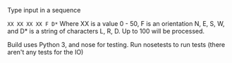 Type input in a sequence

`
XX XX
XX XX F
D*
`
Where XX is a value 0 - 50, F is an orientation N, E, S, W, and D* is a
string of characters L, R, D. Up to 100 will be processed.

Build uses Python 3, and nose for testing. Run nosetests to run tests
(there aren't any tests for the IO)
